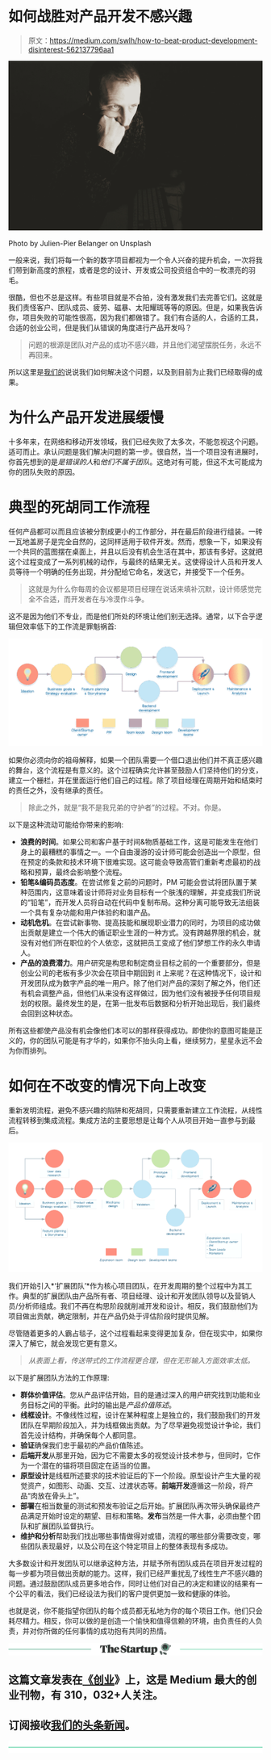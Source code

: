 # 如何战胜对产品开发不感兴趣

> 原文：<https://medium.com/swlh/how-to-beat-product-development-disinterest-562137796aa1>

![](img/80c6d166fcbb45ae9bd903921ce2da11.png)

Photo by Julien-Pier Belanger on Unsplash

一般来说，我们将每一个新的数字项目都视为一个令人兴奋的提升机会，一次将我们带到新高度的旅程，或者是您的设计、开发或公司投资组合中的一枚漂亮的羽毛。

很酷，但也不总是这样。有些项目就是不合拍，没有激发我们去完善它们。这就是我们责怪客户、团队成员、疲劳、磁暴、太阳耀斑等等的原因。但是，如果我告诉你，项目失败的可能性很高，因为我们都做错了。我们有合适的人，合适的工具，合适的创业公司，但是我们从错误的角度进行产品开发吗？

> 问题的根源是团队对产品的成功不感兴趣，并且他们渴望摆脱任务，永远不再回来。

所以这里是[我们的](https://shakuro.com/)说说我们如何解决这个问题，以及到目前为止我们已经取得的成果。

# 为什么产品开发进展缓慢

十多年来，在网络和移动开发领域，我们已经失败了太多次，不能忽视这个问题。适可而止。承认问题是我们解决问题的第一步。很自然，当一个项目没有进展时，你首先想到的是*是错误的人*和*他们不属于团队*。这绝对有可能，但这不太可能成为你的团队失败的原因。

# 典型的死胡同工作流程

任何产品都可以而且应该被分割成更小的工作部分，并在最后阶段进行组装。一砖一瓦地盖房子是完全自然的，这同样适用于软件开发。然而，想象一下，如果没有一个共同的蓝图摆在桌面上，并且以后没有机会生活在其中，那该有多好。这就把这个过程变成了一系列机械的动作，与最终的结果无关。这使得设计人员和开发人员等待一个明确的任务出现，并分配给它命名，发送它，并接受下一个任务。

> 这就是为什么你每周的会议都是项目经理在说话来填补沉默，设计师感觉完全不合适，而开发者在与冷漠作斗争。

这不是因为他们不专业，而是他们所处的环境让他们别无选择。通常，以下合乎逻辑但效率低下的工作流是罪魁祸首:

![](img/49a808b841bf54874b6070e087cf7ef1.png)

如果你必须向你的祖母解释，如果一个团队需要一个借口退出他们并不真正感兴趣的舞台，这个流程是有意义的。这个过程确实允许甚至鼓励人们坚持他们的分支，建立一个栅栏，并在里面运行他们自己的过程。除了项目经理在周期开始和结束时的责任之外，没有继承的责任。

> 除此之外，就是“我不是我兄弟的守护者”的过程。不对。你是。

以下是这种流动可能给你带来的影响:

*   **浪费的时间**。如果公司和客户基于时间&物质基础工作，这是可能发生在他们身上的最糟糕的事情之一。一个自由漫游的设计师可能会创造出一个原型，但在预定的条款和技术环境下很难实现。这可能会导致高管们重新考虑最初的战略和预算，最终会影响整个流程。
*   **铅笔&编码员态度**。在尝试修复之前的问题时，PM 可能会尝试将团队置于某种范围内，这意味着设计师将对业务目标有一个肤浅的理解，并变成我们所说的“铅笔”，而开发人员将自动在代码中复制布局。这种分离可能导致无法组装一个具有复杂功能和用户体验的和谐产品。
*   **动机危机**。在尝试新事物、提高技能和展现职业潜力的同时，为项目的成功做出贡献是建立一个伟大的循证职业生涯的一种方式。没有跨越界限的机会，就没有对他们所在职位的个人依恋，这就把员工变成了他们梦想工作的永久申请人。
*   **产品的浪费潜力**。用户研究是构思和制定商业目标之前的一个重要部分，但是创业公司的老板有多少次会在项目中期回到 it 上来呢？在这种情况下，设计和开发团队成为数字产品的唯一用户。除了他们对产品的深刻了解之外，他们还有机会调整产品，但他们从来没有这样做过，因为他们没有被授予任何项目规划的权限。最终发生的是，在第一批发布后数据和分析开始出现后，我们最终会回到这种状态。

所有这些都使产品没有机会像他们本可以的那样获得成功。即使你的意图可能是正义的，你的团队可能是有才华的，如果你不抬头向上看，继续努力，星星永远不会为你而排列。

# 如何在不改变的情况下向上改变

重新发明流程，避免不感兴趣的陷阱和死胡同，只需要重新建立工作流程，从线性流程转移到集成流程。集成方法的主要思想是让每个人从项目开始一直参与到最后。

![](img/9b29fa81da52b31bac177ed0cd382721.png)

我们开始引入*‘扩展团队’*作为核心项目团队，在开发周期的整个过程中为其工作。典型的扩展团队由产品所有者、项目经理、设计和开发团队领导以及营销人员/分析师组成。我们不再在构思阶段就削减开发和设计。相反，我们鼓励他们为项目做出贡献，确定限制，并在产品仍处于评估阶段时提供见解。

尽管随着更多的人霸占毯子，这个过程看起来变得更加复杂，但在现实中，如果你深入了解它，就会发现它更有意义。

> *从表面上看，传送带式的工作流程更合理，但在无形输入方面效率太低。*

以下是扩展团队方法的工作原理:

*   **群体价值评估**。您从产品评估开始，目的是通过深入的用户研究找到功能和业务目标之间的平衡。此时的输出是*产品价值陈述*。
*   **线框设计**。不像线性过程，设计在某种程度上是独立的，我们鼓励我们的开发团队在早期阶段加入，并为线框做出贡献。为了尽早避免视觉设计争论，我们首先设计结构，并确保每个人都同意。
*   **验证**确保我们忠于最初的产品价值陈述。
*   **后端开发**从那里开始，因为它不需要太多的视觉设计技术参与，但同时，它作为一个潜在的锚将项目固定在适当的位置。
*   **原型设计**是线框所述要求的技术验证后的下一个阶段。原型设计产生大量的视觉资产，如图形、动画、交互、过渡状态等。**前端开发**遵循这一阶段，将产品“肉放在骨头上”。
*   **部署**在相当数量的测试和预发布验证之后开始。扩展团队再次带头确保最终产品满足开始时设定的期望、目标和策略。**发布**当然是一件大事，必须由整个团队和扩展团队监督执行。
*   **维护和分析**帮助我们找出哪些事情做得对或错，流程的哪些部分需要改变，哪些团队表现最好，以及公司在这个特定项目上的整体表现有多成功。

大多数设计和开发团队可以继承这种方法，并赋予所有团队成员在项目开发过程的每一步都为项目做出贡献的能力。这样，我们已经严重扰乱了线性生产不感兴趣的问题。通过鼓励团队成员更多地合作，同时让他们对自己的决定和建议的结果有一个公平的看法，我们已经设法为我们的客户提供更加一致和健康的体验。

也就是说，你不能指望你团队的每个成员都无私地为你的每个项目工作。他们只会耗尽精力。相反，你可以做的是创造一个愉快和值得信赖的环境，由负责任的人负责，并对你所做的任何事情的成功抱有共同的热情。

[![](img/308a8d84fb9b2fab43d66c117fcc4bb4.png)](https://medium.com/swlh)

## 这篇文章发表在[《创业](https://medium.com/swlh)》上，这是 Medium 最大的创业刊物，有 310，032+人关注。

## 订阅接收[我们的头条新闻](http://growthsupply.com/the-startup-newsletter/)。

[![](img/b0164736ea17a63403e660de5dedf91a.png)](https://medium.com/swlh)